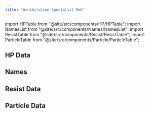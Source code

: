 ```yaml
---
title: "Annihilation Specialist Mek"
---
```


import HPTable from "@site/src/components/HP/HPTable";
import NamesList from "@site/src/components/Names/NamesList";
import ResistTable from "@site/src/components/Resist/ResistTable";
import ParticleTable from "@site/src/components/Particle/ParticleTable";

## HP Data

<HPTable item_key="annihilationspecialistmek" data_src="enemy" />

## Names

<NamesList item_key="annihilationspecialistmek" data_src="enemy" />

## Resist Data

<ResistTable item_key="annihilationspecialistmek" data_src="enemy" />

## Particle Data

<ParticleTable item_key="annihilationspecialistmek" data_src="enemy" />